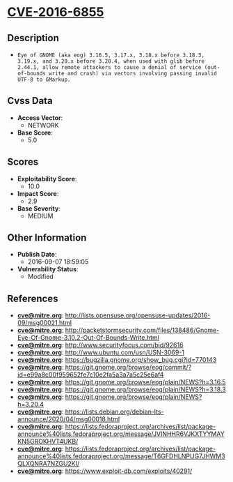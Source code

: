 
# [CVE-2016-6855](https://cve.mitre.org/cgi-bin/cvename.cgi?name=CVE-2016-6855)

## Description

- `Eye of GNOME (aka eog) 3.16.5, 3.17.x, 3.18.x before 3.18.3, 3.19.x, and 3.20.x before 3.20.4, when used with glib before 2.44.1, allow remote attackers to cause a denial of service (out-of-bounds write and crash) via vectors involving passing invalid UTF-8 to GMarkup.`

## Cvss Data

- **Access Vector**:
  - NETWORK
- **Base Score**:
  - 5.0

## Scores

- **Exploitability Score**:
  - 10.0
- **Impact Score**:
  - 2.9
- **Base Severity**:
  - MEDIUM

## Other Information

- **Publish Date**:
  - 2016-09-07 18:59:05
- **Vulnerability Status**:
  - Modified

## References

- **cve@mitre.org**: http://lists.opensuse.org/opensuse-updates/2016-09/msg00021.html
- **cve@mitre.org**: http://packetstormsecurity.com/files/138486/Gnome-Eye-Of-Gnome-3.10.2-Out-Of-Bounds-Write.html
- **cve@mitre.org**: http://www.securityfocus.com/bid/92616
- **cve@mitre.org**: http://www.ubuntu.com/usn/USN-3069-1
- **cve@mitre.org**: https://bugzilla.gnome.org/show_bug.cgi?id=770143
- **cve@mitre.org**: https://git.gnome.org/browse/eog/commit/?id=e99a8c00f959652fe7c10e2fa5a3a7a5c25e6af4
- **cve@mitre.org**: https://git.gnome.org/browse/eog/plain/NEWS?h=3.16.5
- **cve@mitre.org**: https://git.gnome.org/browse/eog/plain/NEWS?h=3.18.3
- **cve@mitre.org**: https://git.gnome.org/browse/eog/plain/NEWS?h=3.20.4
- **cve@mitre.org**: https://lists.debian.org/debian-lts-announce/2020/04/msg00018.html
- **cve@mitre.org**: https://lists.fedoraproject.org/archives/list/package-announce%40lists.fedoraproject.org/message/JVINHHR6VJKXTYYMAYKN5GROKHVT4UKB/
- **cve@mitre.org**: https://lists.fedoraproject.org/archives/list/package-announce%40lists.fedoraproject.org/message/T6GFDHLNPUG7JHWM3QLXQNRA7NZGU2KI/
- **cve@mitre.org**: https://www.exploit-db.com/exploits/40291/

